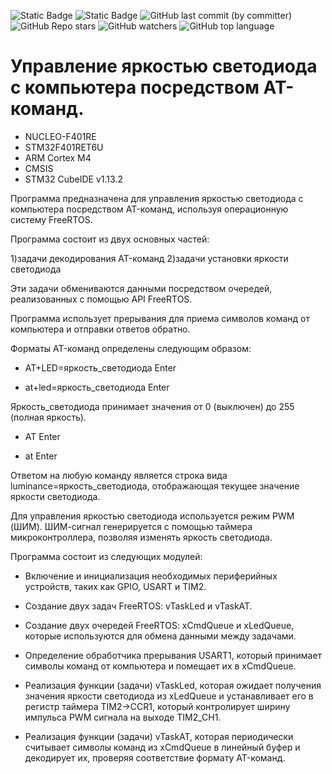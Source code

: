 ![Static Badge](https://img.shields.io/badge/Unic_Lab-green)
![Static Badge](https://img.shields.io/badge/STM32-red)
![GitHub last commit (by committer)](https://img.shields.io/github/last-commit/Vernicovskiy/STM32_TIM)
![GitHub Repo stars](https://img.shields.io/github/stars/Vernicovskiy/STM32_TIM)
![GitHub watchers](https://img.shields.io/github/watchers/Vernicovskiy/STM32_TIM)
![GitHub top language](https://img.shields.io/github/languages/top/Vernicovskiy/STM32_TIM)







# Управление яркостью светодиода с компьютера посредством AT-команд.
 * NUCLEO-F401RE
 * STM32F401RET6U
 * ARM Cortex M4
 * CMSIS
 * STM32 CubeIDE v1.13.2
 
Программа предназначена для управления яркостью светодиода с компьютера посредством AT-команд, используя операционную систему FreeRTOS. 

Программа состоит из двух основных частей: 

1)задачи декодирования AT-команд 
2)задачи установки яркости светодиода

Эти задачи обмениваются данными посредством очередей, реализованных с помощью API FreeRTOS. 

Программа использует прерывания для приема символов команд от компьютера и отправки ответов обратно.

Форматы AT-команд определены следующим образом:

* AT+LED=яркость_светодиода Enter

* at+led=яркость_светодиода Enter 

Яркость_светодиода принимает значения от 0 (выключен) до 255 (полная яркость).
 
* AT Enter 

* at Enter 

Ответом на любую команду является строка вида luminance=яркость_светодиода, отображающая текущее значение яркости светодиода.

Для управления яркостью светодиода используется режим PWM (ШИМ). ШИМ-сигнал генерируется с помощью таймера микроконтроллера, позволяя изменять яркость светодиода.

Программа состоит из следующих модулей: 
* Включение и инициализация необходимых периферийных устройств, таких как GPIO, USART и TIM2.

* Создание двух задач FreeRTOS: vTaskLed и vTaskAT.

* Создание двух очередей FreeRTOS: xCmdQueue и xLedQueue, которые используются для обмена данными между задачами.

* Определение обработчика прерывания USART1, который принимает символы команд от компьютера и помещает их в xCmdQueue.

* Реализация функции (задачи) vTaskLed, которая ожидает получения значения яркости светодиода из xLedQueue и устанавливает его в регистр таймера TIM2->CCR1, который контролирует ширину импульса PWM сигнала на выходе TIM2_CH1.

* Реализация функции (задачи) vTaskAT, которая периодически считывает символы команд из xCmdQueue в линейный буфер и декодирует их, проверяя соответствие формату AT-команд.

